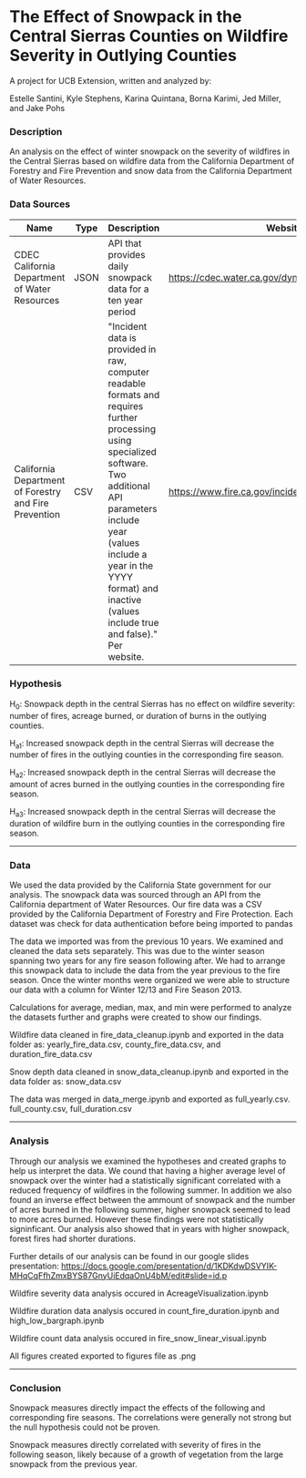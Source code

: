 # The Effect of Snowpack in the Central Sierras  Counties on Wildfire Severity in Outlying Counties

A project for UCB Extension, written and analyzed by:

Estelle Santini, Kyle Stephens, Karina Quintana, Borna Karimi, Jed Miller, and Jake Pohs

### **Description**

An analysis on the effect of winter snowpack on the severity of wildfires in the Central Sierras based on wildfire data from the California Department of Forestry and Fire Prevention and snow data from the California Department of Water Resources.

### Data Sources

| Name                                                  | Type | Description                                                                                                                                                                                                                                                                | Website                                           |
| ----------------------------------------------------- | ---- | -------------------------------------------------------------------------------------------------------------------------------------------------------------------------------------------------------------------------------------------------------------------------- | ------------------------------------------------- |
| CDEC California Department of Water Resources         | JSON | API that provides daily snowpack data for a ten year period                                                                                                                                                                                                                | https://cdec.water.ca.gov/dynamicapp/wsSensorData |
| California Department of Forestry and Fire Prevention | CSV  | "Incident data is provided in raw, computer readable formats and requires further processing using specialized software. Two additional API parameters include year (values include a year in the YYYY format) and inactive (values include true and false)." Per website. | https://www.fire.ca.gov/incidents/                |

### Hypothesis

H<sub>0</sub>: Snowpack depth in the central Sierras has no effect on wildfire severity: number of fires, acreage burned, or duration of burns in the outlying counties.

H<sub>a1</sub>: Increased snowpack depth in the central Sierras will decrease the number of fires in the outlying counties in the corresponding fire season.

H<sub>a2</sub>: Increased snowpack depth in the central Sierras will decrease the amount of acres burned in the outlying counties in the corresponding fire season.

H<sub>a3</sub>: Increased snowpack depth in the central Sierras will decrease the duration of wildfire burn in the outlying counties in the corresponding fire season.

---



### Data

We used the data provided by the California State government for our analysis. The snowpack data was sourced through an API from the California department of Water Resources. Our fire data was a CSV provided by the California Department of Forestry and Fire Protection. Each dataset was check for data authentication before being imported to pandas

The data we imported was from the previous 10 years. We examined and cleaned the data sets separately. This was due to the winter season spanning two years for any fire season following after. We had to arrange this snowpack data to include the data from the year previous to the fire season. Once the winter months were organized we were able to structure our data with a column for Winter 12/13 and Fire Season 2013.

Calculations for average, median, max, and min were performed to analyze the datasets further and graphs were created to show our findings.

Wildfire data cleaned in fire_data_cleanup.ipynb and exported in the data folder as: yearly_fire_data.csv, county_fire_data.csv, and duration_fire_data.csv

Snow depth data cleaned in snow_data_cleanup.ipynb and exported in the data folder as: snow_data.csv

The data was merged in data_merge.ipynb and exported as full_yearly.csv. full_county.csv, full_duration.csv

---



### Analysis

Through our analysis we examined the hypotheses and created graphs to help us interpret the data. We cound that having a higher average level of snowpack over the winter had a statistically significant correlated with a reduced frequency of wildfires in the following summer. In addition we also found an inverse effect between the ammount of snowpack and the number of acres burned in the following summer, higher snowpack seemed to lead to more acres burned. However these findings were not statistically signinficant. Our analysis also showed that in years with higher snowpack, forest fires had shorter durations.

Further details of our analysis can be found in our google slides presentation: https://docs.google.com/presentation/d/1KDKdwDSVYIK-MHqCqFfhZmxBYS87GnyUiEdqaOnU4bM/edit#slide=id.p

Wildfire severity data analysis occured in AcreageVisualization.ipynb

Wildfire duration data analysis occured in count_fire_duration.ipynb and high_low_bargraph.ipynb

Wildfire count data analysis occured in fire_snow_linear_visual.ipynb

All figures created exported to figures file as .png

---



### Conclusion

Snowpack measures directly impact the effects of the following and corresponding fire seasons. The correlations were generally not strong but the null hypothesis could not be proven.

Snowpack measures directly correlated with severity of fires in the following season, likely because of a growth of vegetation from the large snowpack from the previous year.
